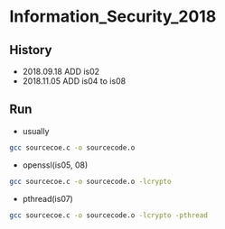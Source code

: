 # Information_Security_2018

## History

* 2018.09.18 ADD is02
* 2018.11.05 ADD is04 to is08

## Run

* usually

```bash
gcc sourcecoe.c -o sourcecode.o
```
* openssl(is05, 08)
```bash
gcc sourcecoe.c -o sourcecode.o -lcrypto
```
* pthread(is07)
```bash
gcc sourcecoe.c -o sourcecode.o -lcrypto -pthread
```